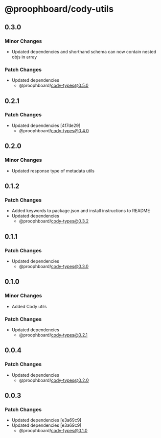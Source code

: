 # @proophboard/cody-utils

## 0.3.0

### Minor Changes

- Updated dependencies and shorthand schema can now contain nested objs in array

### Patch Changes

- Updated dependencies
  - @proophboard/cody-types@0.5.0

## 0.2.1

### Patch Changes

- Updated dependencies [4f7de29]
  - @proophboard/cody-types@0.4.0

## 0.2.0

### Minor Changes

- Updated response type of metadata utils

## 0.1.2

### Patch Changes

- Added keywords to package.json and install instructions to README
- Updated dependencies
  - @proophboard/cody-types@0.3.2

## 0.1.1

### Patch Changes

- Updated dependencies
  - @proophboard/cody-types@0.3.0

## 0.1.0

### Minor Changes

- Added Cody utils

### Patch Changes

- Updated dependencies
  - @proophboard/cody-types@0.2.1

## 0.0.4

### Patch Changes

- Updated dependencies
  - @proophboard/cody-types@0.2.0

## 0.0.3

### Patch Changes

- Updated dependencies [e3a69c9]
- Updated dependencies [e3a69c9]
  - @proophboard/cody-types@0.1.0

